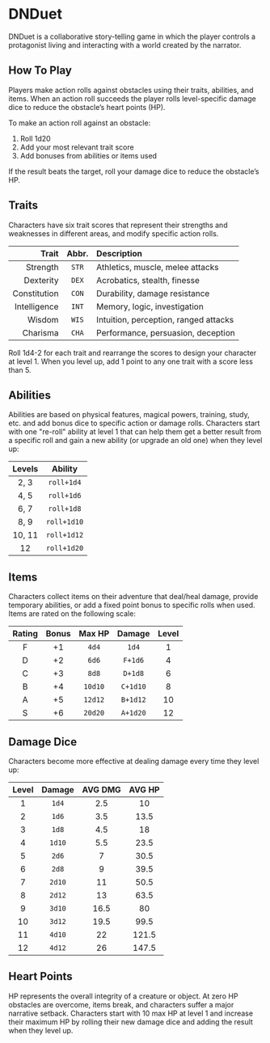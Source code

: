 #  DNDuet
DNDuet is a collaborative story-telling game in which the player controls a protagonist living and interacting with a world created by the narrator. 

## How To Play
Players make action rolls against obstacles using their traits, abilities, and items. When an action roll succeeds the player rolls level-specific damage dice to reduce the obstacle’s heart points (HP).

To make an action roll against an obstacle:

1. Roll 1d20
2. Add your most relevant trait score
3. Add bonuses from abilities or items used

If the result beats the target, roll your damage dice to reduce the obstacle’s HP.

## Traits
Characters have six trait scores that represent their strengths and weaknesses in different areas, and modify specific action rolls.
	
| Trait | Abbr. | Description |
| ---:|:---:|:--- |
| Strength | `STR` | Athletics, muscle, melee attacks |
| Dexterity | `DEX` | Acrobatics, stealth, finesse |
| Constitution | `CON` | Durability, damage resistance |
| Intelligence | `INT` | Memory, logic, investigation |
| Wisdom | `WIS` | Intuition, perception, ranged attacks |
| Charisma | `CHA` | Performance, persuasion, deception |
	
Roll 1d4-2 for each trait and rearrange the scores to design your character at level 1. When you level up, add 1 point to any one trait with a score less than 5.

## Abilities
Abilities are based on physical features, magical powers, training, study, etc. and add bonus dice to specific action or damage rolls. Characters start with one "re-roll" ability at level 1 that can help them get a better result from a specific roll and gain a new ability (or upgrade an old one) when they level up:
	
| Levels | Ability |
|:---:|:---:|
| 2, 3 | `roll+1d4` |
| 4, 5 | `roll+1d6` |
| 6, 7 | `roll+1d8` |
| 8, 9 | `roll+1d10` |
| 10, 11 | `roll+1d12` |
| 12 | `roll+1d20` |

## Items
Characters collect items on their adventure that deal/heal damage, provide temporary abilities, or add a fixed point bonus to specific rolls when used. Items are rated on the following scale:
	
| Rating | Bonus | Max HP | Damage | Level |
|:---:|:---:|:---:|:---:|:---:|
| F | +1 | `4d4` | `1d4` | 1 |
| D | +2 | `6d6` | `F+1d6` | 4 |
| C | +3 | `8d8` | `D+1d8` | 6 |
| B | +4 | `10d10` | `C+1d10` | 8 |
| A | +5 | `12d12` | `B+1d12` | 10 |
| S | +6 | `20d20` | `A+1d20` | 12 |

## Damage Dice
Characters become more effective at dealing damage every time they level up:
	
| Level | Damage | AVG DMG | AVG HP |
|:---:|:---:|:---:|:---:|
| 1 | `1d4` | 2.5 | 10 |
| 2 | `1d6` | 3.5 | 13.5 |
| 3 | `1d8` | 4.5 | 18 |
| 4 | `1d10` | 5.5 | 23.5 |
| 5 | `2d6` | 7 | 30.5 |
| 6 | `2d8` | 9 | 39.5 |
| 7 | `2d10` | 11 | 50.5 |
| 8 | `2d12` | 13 | 63.5 |
| 9 | `3d10` | 16.5 | 80 |
| 10 | `3d12` | 19.5 | 99.5 |
| 11 | `4d10` | 22 | 121.5 |
| 12 | `4d12` | 26 | 147.5 |

## Heart Points
HP represents the overall integrity of a creature or object. At zero HP obstacles are overcome, items break, and characters suffer a major narrative setback. Characters start with 10 max HP at level 1 and increase their maximum HP by rolling their new damage dice and adding the result when they level up.

